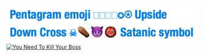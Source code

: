 ![Pentagram emoji upside down cross satanic symbol](https://github.com/DollgirlMonster/DollgirlMonster/blob/main/evil.png?raw=true)
[![You Need To Kill Your Boss](https://images.genius.com/ba29f519e45ba28810f21a4bce8d0d54.600x600x1.jpg)](https://www.youtube.com/watch?v=N5Rz2zEYowU)
